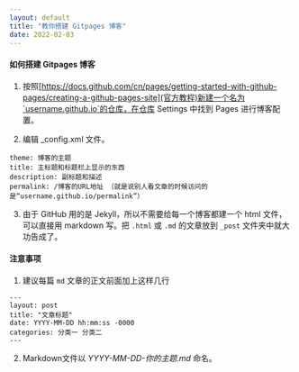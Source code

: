 ```yaml
---
layout: default
title: "教你搭建 Gitpages 博客"
date: 2022-02-03
---
```


#### 如何搭建 Gitpages 博客

1. 按照[https://docs.github.com/cn/pages/getting-started-with-github-pages/creating-a-github-pages-site](官方教程)新建一个名为`username.github.io`的仓库，在仓库 Settings 中找到 Pages 进行博客配置。

2. 编辑 _config.xml 文件。
```
theme: 博客的主题
title: 主标题和标题栏上显示的东西
description: 副标题和描述
permalink: /博客的URL地址 （就是说别人看文章的时候访问的是“username.github.io/permalink”）
```

3. 由于 GitHub 用的是 Jekyll，所以不需要给每一个博客都建一个 html 文件，可以直接用 markdown 写。把 `.html` 或 `.md` 的文章放到 `_post` 文件夹中就大功告成了。

#### 注意事项

1. 建议每篇 `md` 文章的正文前面加上这样几行
```
---
layout: post
title: "文章标题"
date: YYYY-MM-DD hh:mm:ss -0000
categories: 分类一 分类二
---
```

2. Markdown文件以 *YYYY-MM-DD-你的主题.md* 命名。
